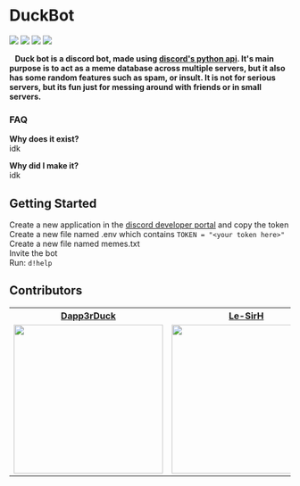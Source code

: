 # DuckBot
![](https://img.shields.io/badge/build-passing-green/?style=flat-square)
![](https://img.shields.io/github/repo-size/Dapp3rDuck/duckbot?style=flat-square)
![](https://img.shields.io/github/issues/Dapp3rDuck/duckbot?style=flat-square)
![](https://img.shields.io/github/v/release/Dapp3rDuck/duckbot?include_prereleases&style=flat-square)<br/>

**&nbsp;&nbsp;&nbsp;Duck bot is a discord bot, made using [discord's python api](https://discordpy.readthedocs.io/en/latest/).  It's main purpose is to act as a meme database across multiple servers, but it also has some random features such as spam, or insult.  It is not for serious servers, but its fun just for messing around with friends or in small servers.**

### FAQ
**Why does it exist?**<br>
idk

**Why did I make it?**<br>
idk

## Getting Started

Create a new application in the [discord developer portal](https://discord.com/developers/applications) and copy the token<br>
Create a new file named .env which contains ```TOKEN = "<your token here>"```<br>
Create a new file named memes.txt<br>
Invite the bot<br>
Run: ```d!help```

## Contributors
<table>
  <tr>
    <th><a href="https://github.com/Dapp3rDuck" target="_blank"><b>Dapp3rDuck</b></a></th>
    <th><a href="https://github.com/Le-SirH" target="_blank"><b>Le-SirH</b></a></th>
  </tr>
  <tr>
    <td><img width="267" src="https://avatars1.githubusercontent.com/u/55905788?s=400&v=4"></td>
    <td><img width="267" src="https://avatars0.githubusercontent.com/u/46948579?s=460&v=4"></td>
  </tr>
</table>
